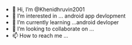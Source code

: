 - 👋 Hi, I’m @Khenidhruvin2001
- 👀 I’m interested in ... android app devlopment
- 🌱 I’m currently learning ...android devloper
- 💞️ I’m looking to collaborate on ... 
- 📫 How to reach me ...  
 
<!---
Khenidhruvin2001/Khenidhruvin2001 is a ✨ special ✨ repository because its `README.md` (this file) appears on your GitHub profile.
You can click the Preview link to take a look at your changes.
--->
